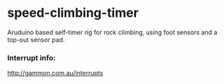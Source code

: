 # speed-climbing-timer
Aruduino based self-timer rig for rock climbing, using foot sensors and a top-out sensor pad.


### Interrupt info:
http://gammon.com.au/interrupts